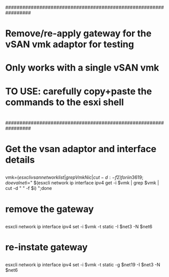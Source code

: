 #################################################################
#
#  Remove/re-apply gateway for the vSAN vmk adaptor for testing
#  Only works with a single vSAN vmk
# 
#  TO USE: carefully copy+paste the commands to the esxi shell
#
#################################################################


## 
# Get the vsan adaptor and interface details
## 

vmk=$(esxcli vsan network list | grep VmkNic | cut -d : -f2)
for i in 3 6 19;do eval net$i=\" $(esxcli network ip interface ipv4 get -i $vmk | grep $vmk | cut -d " " -f $i) \";done


## 
# remove the gateway
## 

esxcli network ip interface ipv4 set -i $vmk -t static -I  $net3 -N $net6

## 
# re-instate gateway
## 

esxcli network ip interface ipv4 set -i $vmk -t static -g $net19 -I  $net3 -N $net6
